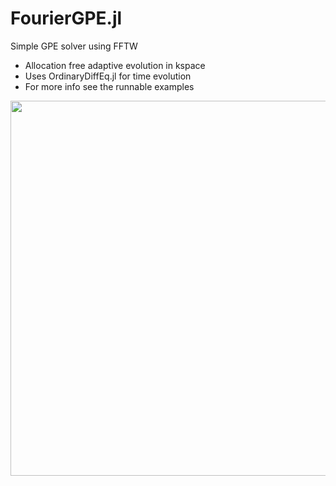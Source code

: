 # FourierGPE.jl
Simple GPE solver using FFTW

- Allocation free adaptive evolution in kspace
- Uses OrdinaryDiffEq.jl for time evolution
- For more info see the runnable examples 

 <img align="left" src="/examples/dipoleenergies.gif" width="600">
